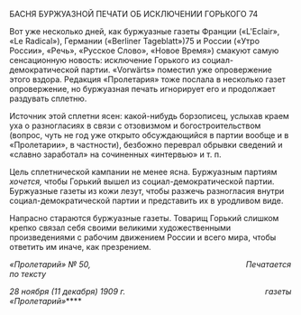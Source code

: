 БАСНЯ БУРЖУАЗНОЙ ПЕЧАТИ ОБ ИСКЛЮЧЕНИИ ГОРЬКОГО 74

Вот уже несколько дней, как буржуазные газеты Франции («L'Eclair», «Le Radical»), Германии («Berliner Tageblatt»)75 и России («Утро России», «Речь», «Русское Слово», «Новое Время») смакуют самую сенсационную новость: исключение Горького из соци­ал-демократической партии. «Vorwärts» поместил уже опровержение этого вздора. Ре­дакция «Пролетария» тоже послала в несколько газет опровержение, но буржуазная пе­чать игнорирует его и продолжает раздувать сплетню.

Источник этой сплетни ясен: какой-нибудь борзописец, услыхав краем уха о разно­гласиях в связи с отзовизмом и богостроительством (вопрос, чуть не год уже открыто обсуждающийся в партии вообще и в «Пролетарии», в частности), безбожно переврал обрывки сведений и «славно заработал» на сочиненных «интервью» и т. п.

Цель сплетнической кампании не менее ясна. Буржуазным партиям _хочется,_ чтобы Горький вышел из социал-демократической партии. Буржуазные газеты из кожи лезут, чтобы разжечь разногласия внутри социал-демократической партии и представить их в уродливом виде.

Напрасно стараются буржуазные газеты. Товарищ Горький слишком крепко связал себя своими великими художественными произведениями с рабочим движением Рос­сии и всего мира, чтобы ответить им иначе, как презрением.

_«Пролетарий» № 50,                                                                      Печатается по тексту_

_28 ноября (11 декабря) 1909 г.                                                               газеты «Пролетарий»_****